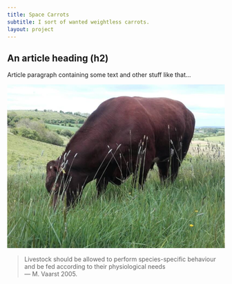 ```yaml
---
title: Space Carrots
subtitle: I sort of wanted weightless carrots.
layout: project
---
```


## An article heading (h2)

Article paragraph containing some text and other stuff like that...

![](/images/cow.jpg)

<blockquote>Livestock should be allowed to perform species-specific behaviour and be fed according to their physiological needs
    <footer>— M. Vaarst 2005.</footer>
 </blockquote>

<span class="clear"></span>
